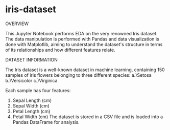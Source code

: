 # iris-dataset

OVERVIEW

This Jupyter Notebook performs EDA on the very renowned Iris dataset. The data manipulation is performed with Pandas and data visualization is done with Matplotlib, aiming to understand the dataset's structure in terms of its relationships and how different features relate.

DATASET INFORMATION

The Iris dataset is a well-known dataset in machine learning, containing 150 samples of iris flowers belonging to three different species:
a.)Setosa
b.)Versicolor
c.)Virginica

Each sample has four features:
1. Sepal Length (cm)
2. Sepal Width (cm)
3. Petal Length (cm)
4. Petal Width (cm)
The dataset is stored in a CSV file and is loaded into a Pandas DataFrame for analysis.

